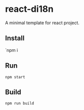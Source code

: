 # react-di18n

A minimal template for react project.

## Install

`npm i

## Run

`npm start`

## Build

`npm run build`

